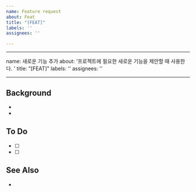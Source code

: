 ```yaml
---
name: Feature request
about: Feat
title: "[FEAT]"
labels: ''
assignees: ''

---
```


---
name: 새로운 기능 추가
about: '프로젝트에 필요한 새로운 기능을 제안할 때 사용한다. '
title: "[FEAT]"
labels: ''
assignees: ''

---

## Background
-
-

## To Do
- [ ] 
- [ ]

## See Also
-
